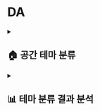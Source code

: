 # DA

<details>
  <summary><h2>🏠 공간 테마 분류 </h2></summary>

### <mark>🎯 목적</mark>

**테마별 공간 분류**
> 사용자가 서울을 관광하기 원하는 형태, 목적에 따라 공간을 이용할 수 있도록 분류함
>
> 가장 일반적으로 수요가 있는 관광 테마를 고려하여 '가족, 연인, 혼놀, 인테리어, 반려동물, 로컬애용, 트렌드, 힐링, 가성비' 이와 같은 9개의 테마를 선정함.

**추천 서비스**
> 테마별 적합성과 긍정성을 바탕으로 공간을 추천함

**성능 개선**
> 기존 2ND AGILE 당시 개발했던 알고리즘을 기반으로 분석 수행 -> 근거를 찾아 로직에 대한 타당성을 높이며 성능 개선을 하고자함.


<br/>

### <mark>💾 데이터</mark>
**약 2,500,000개의 사용자 공간 리뷰 데이터**, 
**약 1300,000개의 공간 데이터**

<br/>

### <mark>📃 과정</mark>

<p align="center">
<img src="https://github.com/user-attachments/assets/3c28f8b3-3807-4c3d-97e5-29de8b7ef1bc"/>
</p>


<br/>

**① 리뷰 데이터 준비**

> SENTIMENT 라벨링 리뷰 데이터 준비, 가게 태그 데이터 준비

<br/>

**② 리뷰 전처리**

> 테마 분류에 유의미한 단어들을 선별하기 위해 불용어 처리 및 형태소 분석(어근 및 명사)
- 한국어 텍스트 분석에서 빈번히 사용되는 감탄사, 수식어, 불필요한 장소나 시간 등 학습에 불필요한 단어를 배제하여 핵심 내용 추출을 돕기 위함
- 특정 음식명과 감정 표현도 포함해 리뷰의 주관적 요소를 제거하여 일관성 있는 텍스트 분석이 가능하게 함

<br/>

> 테마 분류 키워드 사전(CATEGORY_KEYWORDS) 정의
1. 기존에 사용하던 키워드 사전에서 각 카테고리별로 키워드가 가장 많이 언급된 10개의 가게 추출
2. 추출한 가게의 리뷰 중 키워드가 언급된 리뷰 비율 확인
3. 가게마다 리뷰 1000개씩 랜덤 추출해서 샘플링
4. 형태소 분석
5. 테마별 토큰 상위 100개 확인
6. 여러 테마에서 중복되는 토큰들을 불용어에 추가
7. 여러 키워드에서 중복되는 토큰이 줄어들 때 까지 반복
8. 중복이 제거 된 토큰들 중 테마별로 유의미한 키워드 선정

<p align="center">
<img src="https://github.com/user-attachments/assets/a84aea9c-725d-4222-a97c-364b39859fb5"/>
</p>


<br/>
<br/>
<br/>

**③ 리뷰 TF-IDF 계산**

<p align="center">
<img src="https://github.com/user-attachments/assets/53311ead-b392-49f5-a47c-859c753cc087" width="400" height="200" />
</p>

1. 데이터 관련 기존 로직 : 시간 단축 상 TF-IDF 자체를 긍정의 리뷰들만 계산

  **❗ 문제점** : 전체 리뷰에서 나타나는 단어의 빈도수가 정확히 파악되지 않음

  **💡 해결방안** : 리뷰 전처리 정교화를 통해 토큰 개수 감소로 시간 단축 -> 전체 단어로 TF-IDF 진행하여 로직 정확도 증가

<br/>

2. 파라미터 관련 기존 로직 : 태그데이터 및 전체 가게 리뷰 합친 후 TF-IDF 계산

  **❗ 문제점** : 예를 들어 가중치가 가게별로 세지는 게 아니라 전체 데이터에서 "깔끔"이 몇개 뜨는지에 따라 해당 계산값으로 가중치 적용

  **💡 해결방안** : 가게별로 나눠서 벡터화 진행 및 역수 취해서 계산 수정

<p align="center">
  <img src="https://github.com/user-attachments/assets/49f3094f-f49f-43b9-bd48-5a70bc5a3abd" width="400" height="300" />
  <img src="https://github.com/user-attachments/assets/7af235b7-a14c-469b-9ec4-e4f539e06776" width="400" height="300" />
</p>


 
<br/>
<br/>
<br/>


**④ 가게 태그 인원수 계산**
1. 네이버에서 지정한 69개의 place_feature 종류 중 테마와 관련된 요소들 추출하여 FEATURE_DICTIONARY 정의
2. 태그 인원수 가중치 = 해당 테마 태그 수/9개 테마에 해당하는 전체 태그수
> 단위값 선정 이유(9개 테마에 해당하는 전체 태그수) :
 - 리뷰 개수의 경우 텍스트 리뷰도 있고, 키워드만 택한 인원 역시 포함 안됨.
 - place_feature 다 더한 값을 전체로 하기에는 중복이 가능한 경우였으며, 맛에 대한 태그가 매우 높은 비율을 차지하기에 테마 분류       가중치로 타당하지 않을 것 같음

<br/>
<br/>
<br/>


**⑤ SENTIMENT에 따른 필터링**

기존 로직 : 감정 파라미터 필터링은 점수가 0.9로 강한 긍정 점수를 띄는 가게들만 분류 알고리즘에 넣었음 

**❗ 문제점** : 임의의 파라미터 임계값 지정 + 로직 시간 단축의 이유로 정확한 기준 특정하지 못한 것

**💡 해결방안** : 분류 정확도 증가로 감정 파라미터값 0.8로 완화 후 필터링하여 알고리즘 진행 

<br/>
<br/>
<br/>

**⑥ 가게 당 테마 비율 계산**
> place_feature 랑 tf/idf 정도 튜닝하기

각 가중치는 독립적으로 돌아가고 weight는 상대적으로 계산되기 때문에 두 파라미터 간에 스케일 조정이 필요없다고 판단.
 
<br/>
<br/>
<br/>

**⑦ 테마 비율 정확도 필터링**
> 가게마다 해당 테마를 띄는 비율의 분포를 본 결과

<p align="center">
<img src="https://github.com/user-attachments/assets/fe5bf104-9220-4c95-b846-0713803dff24"/>
</p>

대게 0~20% 에 몰려있음

<br/>
 
> 퍼센트 별로 장소들이 해당 테마를 표현하는지 분석해 본 결과 (20~30%)

<p align="center">
<img src="https://github.com/user-attachments/assets/3b97e298-a373-4298-be14-5937e181157a"/>
</p>

대표성을 띄는 장소라고 판단하기에는 명확한 근거가 없는 가게들이 포함되어 있어 30% 이상으로 테마 분류 선정

<br/>
<br/>
<br/>

**⑧ 테마 라벨링**

**❗ 문제점** : 분류되는 데이터가 매우 적음 (13만개 중 1500개)

**💡 해결방안** : 각 가중치에 대한 타당성 증가로 전반적인 필터 기준을 완화할 수 있었음 → 테마에 적합한 가게 수 증가
> 13018 장소 중 4780 장소 테마 분류됨
>
> 가족 : 1030
> 
> 연인 : 980
> 
> 혼놀 : 261
> 
> 반려동물 : 3
> 
> 트렌드 : 645
> 
> 힐링: 29
> 
> 로컬애용: 193
> 
> 감성: 175
> 
> 가성비: 2434 

<p align="center">
<img src="https://github.com/user-attachments/assets/9b2b5019-6360-48cb-95fb-625f766742de"/>
</p>


<br/>

### <mark> 추가 분석 사항</mark>

**길이 가중치 분석**
> 리뷰 길이와 감정 점수 간의 상관관계 - 0.09로 유의미하지 않다고 판단됨
>
> 불용어 제거 후 리뷰의 평균 단어가 5개, 75%가 7개 이하인 것으로 확 함으로써 길이로 리뷰의 정확성을 판단하는 것은 단어 개수 분포 상 의미가 없다고 결론지음
>
> 또한 빈도가 높을수록 연관성이 높다고 짠 로직에서 해당 빈도수를 길이에 따라 달리 판단하는 것은 옳지 않다고 판단


<br/>

### <mark>⚠️ 문제점</mark>

상대적 비율의 파라미터로 판단하다 보니 리뷰가 적어 테마 판단이 불가능한 가게 또한 분류됨

흔히 찾는 테마에 정보가 집중됨(연인,가족,가성비)


</details>


<details>
  <summary><h2>📊 테마 분류 결과 분석</summary>

### <mark>🎯 평가용 데이터셋 구축</mark>

**ChatGPT를 활용한 평가용 데이터셋 구축**
> 테마 분류 결과에는 정답이 정해져 있지 않아, __단순 참고 목적으로 서울팟 분류 데이터와 비교할 데이터를 GPT 모델을 활용해서 구축하기로 결정함__
>
> 우리 모델에 적용한 리뷰 데이터(kor_review_text, place_feature), 키워드 사전을 GPT 모델에도 동일하게 적용
> 
> 그외의 분류 알고리즘 및 파라미터 가중치는 개입하지 않고 테마 데이터 라벨링 진행

<br/>

### <mark>💾 비교 과정</mark>
**GPT 모델은 한 가게를 기준으로, 더 많은 테마로 분류를 했기 때문에, 분류 작업이 상대적으로 무의미해보임** 

약 13000개 가게에 대해서 **서울팟 모델의 테마 분류 데이터를 기준으로 GPT 모델의 데이터와의 일치도를 계산**



$$일치도 = \frac{GPT 테마 분류 데이터}{서울팟 테마 분류 데이터} \times 100$$

0 : 불일치한 경우, 

0 ~ 1 : 서울팟 분류 데이터 中 GPT 분류 데이터 포함하는 경우

1 : 완전 일치한 경우


<br/>

### <mark>📃 결과</mark>

**① 일치도 분석**

> 약 13000개 가게를 대상으로,
>
> 일치도가 1.0인 경우는 약 54% (6986개)
>
> 일치도가 0.5인 경우는 약 2% (203개)
>
> 일치도가 0.0인 경우는 약 44% (5694개)
>
> 라는 것을 확인할 수 있다.

**② 일치도가 1.0인 경우 분석**

> 1. 둘다 결측치인 경우 : 78.7 %
> 
> 2. 완전 일치하는 경우 : 4.4 %
> 
> 3. 지피티 분류 데이터 ⊃ 서울팟 분류 데이터 : 16.9 %

![image](https://github.com/user-attachments/assets/1c6e6737-5d49-47a4-989f-437deb5ce6f3)


**③ 일치도가 0.0인 경우 분석**

> 일치도가 0인 5694개 가게 중,
>
> 1. 지피티 분류 데이터만 결측치인 경우 : 40.3 %
> 
> 2. 서울팟 분류 데이터만 결측치인 경우 : 46.2 %
>
> 3. 완전 불일치한 경우 : 13.5 %
![image](https://github.com/user-attachments/assets/d65c05f0-c956-4d4e-9593-dfcee65638de)


<br/>

<details>
<summary><h4>📃 실제 가게 </summary>

> 1. GPT 모델 분류 데이터 : 연인, 혼놀, 인테리어
> 
> 2. 서울팟 모델 분류 데이터 : 혼놀
> 
![image](https://github.com/user-attachments/assets/1640a2fe-fb50-4913-89f8-553caa69789e)

> 1. GPT 모델 분류 데이터 : 가족, 연인, 힐링, 가성비
>
> 2. 서울팟 모델 분류 데이터 : 가성비
>
![image](https://github.com/user-attachments/assets/d4491b43-e194-48a9-9cfb-a9c9cf6341c7)


</details>


</details>

